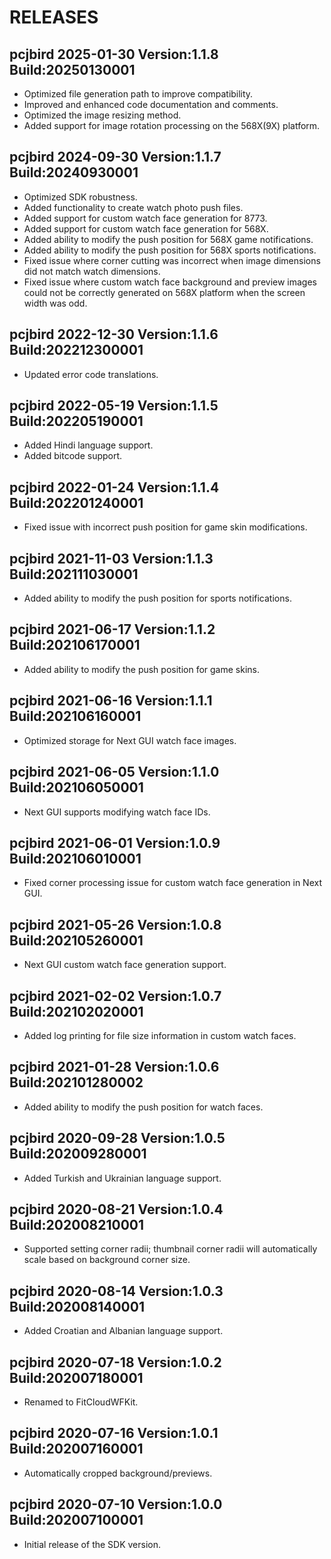 # RELEASES

## pcjbird 2025-01-30 Version:1.1.8 Build:20250130001

- Optimized file generation path to improve compatibility.
- Improved and enhanced code documentation and comments.
- Optimized the image resizing method.
- Added support for image rotation processing on the 568X(9X) platform.

## pcjbird 2024-09-30 Version:1.1.7 Build:20240930001

- Optimized SDK robustness.
- Added functionality to create watch photo push files.
- Added support for custom watch face generation for 8773.
- Added support for custom watch face generation for 568X.
- Added ability to modify the push position for 568X game notifications.
- Added ability to modify the push position for 568X sports notifications.
- Fixed issue where corner cutting was incorrect when image dimensions did not match watch dimensions.
- Fixed issue where custom watch face background and preview images could not be correctly generated on 568X platform when the screen width was odd.

## pcjbird 2022-12-30 Version:1.1.6 Build:202212300001

- Updated error code translations.

## pcjbird 2022-05-19 Version:1.1.5 Build:202205190001

- Added Hindi language support.
- Added bitcode support.

## pcjbird 2022-01-24 Version:1.1.4 Build:202201240001

- Fixed issue with incorrect push position for game skin modifications.

## pcjbird 2021-11-03 Version:1.1.3 Build:202111030001

- Added ability to modify the push position for sports notifications.

## pcjbird 2021-06-17 Version:1.1.2 Build:202106170001

- Added ability to modify the push position for game skins.

## pcjbird 2021-06-16 Version:1.1.1 Build:202106160001

- Optimized storage for Next GUI watch face images.

## pcjbird 2021-06-05 Version:1.1.0 Build:202106050001

- Next GUI supports modifying watch face IDs.

## pcjbird 2021-06-01 Version:1.0.9 Build:202106010001

- Fixed corner processing issue for custom watch face generation in Next GUI.

## pcjbird 2021-05-26 Version:1.0.8 Build:202105260001

- Next GUI custom watch face generation support.

## pcjbird 2021-02-02 Version:1.0.7 Build:202102020001

- Added log printing for file size information in custom watch faces.

## pcjbird 2021-01-28 Version:1.0.6 Build:202101280002

- Added ability to modify the push position for watch faces.

## pcjbird 2020-09-28 Version:1.0.5 Build:202009280001

- Added Turkish and Ukrainian language support.

## pcjbird 2020-08-21 Version:1.0.4 Build:202008210001

- Supported setting corner radii; thumbnail corner radii will automatically scale based on background corner size.

## pcjbird 2020-08-14 Version:1.0.3 Build:202008140001

- Added Croatian and Albanian language support.

## pcjbird 2020-07-18 Version:1.0.2 Build:202007180001

- Renamed to FitCloudWFKit.

## pcjbird 2020-07-16 Version:1.0.1 Build:202007160001

- Automatically cropped background/previews.

## pcjbird 2020-07-10 Version:1.0.0 Build:202007100001

- Initial release of the SDK version.

